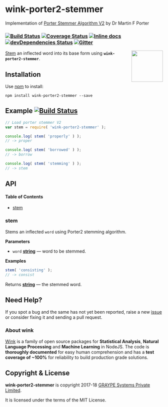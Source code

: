 # wink-porter2-stemmer

Implementation of [Porter Stemmer Algorithm V2](https://snowballstem.org/algorithms/english/stemmer.html) by Dr Martin F Porter

### [![Build Status](https://api.travis-ci.org/winkjs/wink-porter2-stemmer.svg?branch=master)](https://travis-ci.org/winkjs/wink-porter2-stemmer) [![Coverage Status](https://coveralls.io/repos/github/winkjs/wink-porter2-stemmer/badge.svg?branch=master)](https://coveralls.io/github/winkjs/wink-porter2-stemmer?branch=master) [![Inline docs](http://inch-ci.org/github/winkjs/wink-porter2-stemmer.svg?branch=master)](http://inch-ci.org/github/winkjs/wink-porter2-stemmer) [![devDependencies Status](https://david-dm.org/winkjs/wink-porter2-stemmer/dev-status.svg)](https://david-dm.org/winkjs/wink-porter2-stemmer?type=dev) [![Gitter](https://img.shields.io/gitter/room/nwjs/nw.js.svg)](https://gitter.im/winkjs/Lobby)

<img align="right" src="https://decisively.github.io/wink-logos/logo-title.png" width="100px" >

[Stem](https://en.wikipedia.org/wiki/Stemming) an inflected word into its base form using **`wink-porter2-stemmer`**.

## Installation

Use [npm](https://www.npmjs.com/package/wink-porter2-stemmer) to install:

    npm install wink-porter2-stemmer --save

## Example [![Build Status](https://badge.runkitcdn.com/wink-porter2-stemmer.svg)](https://npm.runkit.com/wink-porter2-stemmer)

```javascript
// Load porter stemmer V2
var stem = require( 'wink-porter2-stemmer' );

console.log( stem( 'properly' ) );
// -> proper

console.log( stem( 'borrowed' ) );
// -> borrow

console.log( stem( 'stemming' ) );
// -> stem
```

## API

<!-- Generated by documentation.js. Update this documentation by updating the source code. -->

#### Table of Contents

-   [stem](#stem)

### stem

Stems an inflected `word` using Porter2 stemming algorithm.

**Parameters**

-   `word` **[string](https://developer.mozilla.org/docs/Web/JavaScript/Reference/Global_Objects/String)** — word to be stemmed.

**Examples**

```javascript
stem( 'consisting' );
// -> consist
```

Returns **[string](https://developer.mozilla.org/docs/Web/JavaScript/Reference/Global_Objects/String)** — the stemmed word.

## Need Help?

If you spot a bug and the same has not yet been reported, raise a new [issue](https://github.com/winkjs/wink-porter2-stemmer/issues) or consider fixing it and sending a pull request.

### About wink

[Wink](http://winkjs.org/) is a family of open source packages for **Statistical Analysis**, **Natural Language Processing** and **Machine Learning** in NodeJS. The code is **thoroughly documented** for easy human comprehension and has a **test coverage of ~100%** for reliability to build production grade solutions.

## Copyright & License

**wink-porter2-stemmer** is copyright 2017-18 [GRAYPE Systems Private Limited](http://graype.in/).

It is licensed under the terms of the MIT License.
